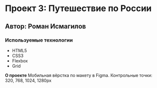 # Проект 3: Путешествие по России
## Автор: Роман Исмагилов
### Используемые технологии
* HTML5
* CSS3
* Flexbox
* Grid

**О проекте**
Мобильная вёрстка по макету в Figma.
Контрольные точки: 320, 768, 1024, 1280px

